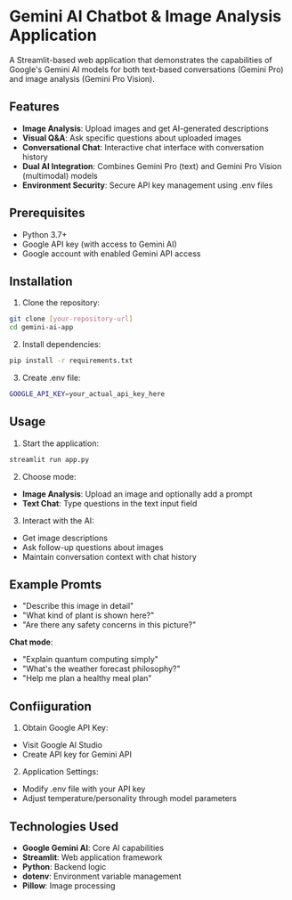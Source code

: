 # Gemini AI Chatbot & Image Analysis Application

A Streamlit-based web application that demonstrates the capabilities of Google's Gemini AI models for both text-based conversations (Gemini Pro) and image analysis (Gemini Pro Vision).

## Features

- **Image Analysis**: Upload images and get AI-generated descriptions
- **Visual Q&A**: Ask specific questions about uploaded images
- **Conversational Chat**: Interactive chat interface with conversation history
- **Dual AI Integration**: Combines Gemini Pro (text) and Gemini Pro Vision (multimodal) models
- **Environment Security**: Secure API key management using .env files

## Prerequisites

- Python 3.7+
- Google API key (with access to Gemini AI)
- Google account with enabled Gemini API access

## Installation

1. Clone the repository:
```bash
git clone [your-repository-url]
cd gemini-ai-app
```
2. Install dependencies:
```bash
pip install -r requirements.txt
```
3. Create .env file:
```bash
GOOGLE_API_KEY=your_actual_api_key_here
```
## Usage
1. Start the application:
```bash
streamlit run app.py
```
2. Choose mode:
- **Image Analysis**: Upload an image and optionally add a prompt
- **Text Chat**: Type questions in the text input field

3. Interact with the AI:
- Get image descriptions
- Ask follow-up questions about images
- Maintain conversation context with chat history

## Example Promts 
- "Describe this image in detail"
- "What kind of plant is shown here?"
- "Are there any safety concerns in this picture?"

**Chat mode**:
- "Explain quantum computing simply"
- "What's the weather forecast philosophy?"
- "Help me plan a healthy meal plan"

## Confiiguration
1. Obtain Google API Key:
  - Visit Google AI Studio
  - Create API key for Gemini API
2. Application Settings:
  - Modify .env file with your API key
  - Adjust temperature/personality through model parameters

## Technologies Used
- **Google Gemini AI**: Core AI capabilities
- **Streamlit**: Web application framework
- **Python**: Backend logic
- **dotenv**: Environment variable management
- **Pillow**: Image processing
 


